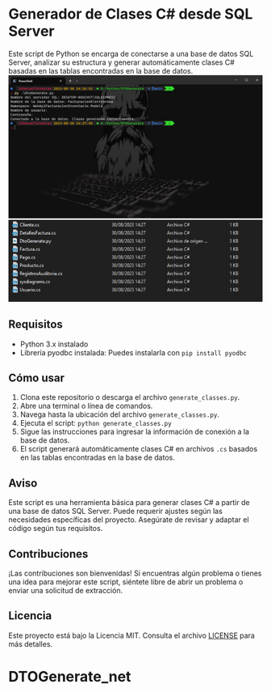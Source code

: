 # Generador de Clases C# desde SQL Server

Este script de Python se encarga de conectarse a una base de datos SQL Server, analizar su estructura y generar automáticamente clases C# basadas en las tablas encontradas en la base de datos.
![](https://github.com/SrDeLasTinieblas/DTOGenerate_net/blob/main/capture/Captura.PNG)
![](https://github.com/SrDeLasTinieblas/DTOGenerate_net/blob/main/capture/Captura1.PNG)

## Requisitos

- Python 3.x instalado
- Librería pyodbc instalada: Puedes instalarla con `pip install pyodbc`

## Cómo usar

1. Clona este repositorio o descarga el archivo `generate_classes.py`.
2. Abre una terminal o línea de comandos.
3. Navega hasta la ubicación del archivo `generate_classes.py`.
4. Ejecuta el script: `python generate_classes.py`
5. Sigue las instrucciones para ingresar la información de conexión a la base de datos.
6. El script generará automáticamente clases C# en archivos `.cs` basados en las tablas encontradas en la base de datos.

## Aviso

Este script es una herramienta básica para generar clases C# a partir de una base de datos SQL Server. Puede requerir ajustes según las necesidades específicas del proyecto. Asegúrate de revisar y adaptar el código según tus requisitos.

## Contribuciones

¡Las contribuciones son bienvenidas! Si encuentras algún problema o tienes una idea para mejorar este script, siéntete libre de abrir un problema o enviar una solicitud de extracción.

## Licencia

Este proyecto está bajo la Licencia MIT. Consulta el archivo [LICENSE](LICENSE) para más detalles.
# DTOGenerate_net

